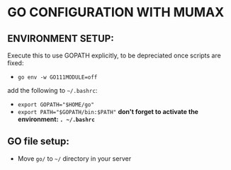 # GO CONFIGURATION WITH MUMAX
## ENVIRONMENT SETUP:
Execute this to use GOPATH explicitly, to be depreciated once scripts are fixed:
- `go env -w GO111MODULE=off`

add the following to `~/.bashrc`:
- `export GOPATH="$HOME/go"`
- `export PATH="$GOPATH/bin:$PATH"`
**don't forget to activate the environment: `. ~/.bashrc`**

## GO file setup:
- Move `go/` to `~/` directory in your server
